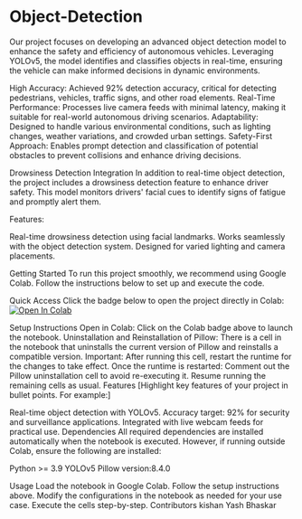 # Object-Detection 

Our project focuses on developing an advanced object detection model to enhance the safety and efficiency of autonomous vehicles.
Leveraging YOLOv5, the model identifies and classifies objects in real-time, ensuring the vehicle can make informed decisions in dynamic environments.


High Accuracy: Achieved 92% detection accuracy, critical for detecting pedestrians, vehicles, traffic signs, and other road elements.
Real-Time Performance: Processes live camera feeds with minimal latency, making it suitable for real-world autonomous driving scenarios.
Adaptability: Designed to handle various environmental conditions, such as lighting changes, weather variations, and crowded urban settings.
Safety-First Approach: Enables prompt detection and classification of potential obstacles to prevent collisions and enhance driving decisions.

Drowsiness Detection Integration
In addition to real-time object detection, the project includes a drowsiness detection feature to enhance driver safety. This model monitors drivers' facial cues to identify signs of fatigue and promptly alert them.

Features:

Real-time drowsiness detection using facial landmarks.
Works seamlessly with the object detection system.
Designed for varied lighting and camera placements.


Getting Started
To run this project smoothly, we recommend using Google Colab. Follow the instructions below to set up and execute the code.

Quick Access
Click the badge below to open the project directly in Colab:
[![Open In Colab](https://colab.research.google.com/assets/colab-badge.svg)](https://colab.research.google.com/github/kishan2805/final-submit/blob/main/final-submission%20Qual-230331/code.ipynb)

Setup Instructions
Open in Colab: Click on the Colab badge above to launch the notebook.
Uninstallation and Reinstallation of Pillow:
There is a cell in the notebook that uninstalls the current version of Pillow and reinstalls a compatible version.
Important: After running this cell, restart the runtime for the changes to take effect.
Once the runtime is restarted:
Comment out the Pillow uninstallation cell to avoid re-executing it.
Resume running the remaining cells as usual.
Features
[Highlight key features of your project in bullet points. For example:]

Real-time object detection with YOLOv5.
Accuracy target: 92% for security and surveillance applications.
Integrated with live webcam feeds for practical use.
Dependencies
All required dependencies are installed automatically when the notebook is executed. However, if running outside Colab, ensure the following are installed:

Python >= 3.9
YOLOv5
Pillow version:8.4.0


Usage
Load the notebook in Google Colab.
Follow the setup instructions above.
Modify the configurations in the notebook as needed for your use case.
Execute the cells step-by-step.
Contributors
kishan
Yash
Bhaskar
